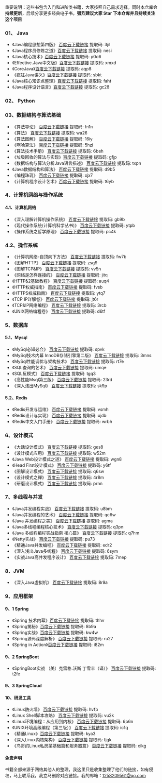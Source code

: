 

重要说明：这些书包含入门和进阶类书籍，大家按照自己需求选择，同时本仓库会**持续更新**，后续分享更多经典电子书，**强烈建议大家 Star 下本仓库并且持续关注这个项目** 


### 01、 Java

-  《Java编程思想第四版》 [百度云下载链接](https://pan.baidu.com/s/16bOV1v-YvDWIEPD51LQ9rw)  提取码: 3jil
-  《Java程序员修炼之道》[百度云下载链接](https://pan.baidu.com/s/114R3H0SF_D6m-PhobRAeJQ) 提取码: nesi
-  《Java核心技术》[百度云下载链接](https://pan.baidu.com/s/1uBh59gzsNCLjlxJA-Ujuqw) 提取码: p0o6
-  《Effective.Java中文版》[百度云下载链接](https://pan.baidu.com/s/1UoZ2mQ9GSXXwaMCT4OXIEw) 提取码: xmxd
-  《CoreJava》[百度云下载链接](https://pan.baidu.com/s/1YOUwTE2AcEjCQMtaxQ0vLg) 提取码: aqp8
-  《疯狂Java讲义》[百度云下载链接](https://pan.baidu.com/s/1tp7X6U6QN9qUW70ZJ9Jr6Q) 提取码: sbkt
-  《Java核心知识点整理》[百度云下载链接](https://pan.baidu.com/s/1O6Vj5NGA86H4O2KrenehWQ) 提取码: faht
-  《Java程序设计语言》[百度云下载链接](https://pan.baidu.com/s/1hT6PiMltfOi6hsGOVyp15Q) 提取码: gc28

### 02、 Python

### 03、数据结构与算法基础

-  《算法导论》 [百度云下载链接](https://pan.baidu.com/s/1gTRa-ru2jlslKbjwbgl2ug) 提取码: fn1n
-  《算法》     [百度云下载链接](https://pan.baidu.com/s/1ncy8b8pRV5jD7bBoTYpotw) 提取码: wa26
-  《算法图解》  [百度云下载链接](https://pan.baidu.com/s/1tIfvC7bA92nbiolG-fYehQ) 提取码: 16iy
-  《啊哈算法》  [百度云下载链接](https://pan.baidu.com/s/1ebB38ODP2ZLwIwx5eKKNLQ) 提取码: 5hzi
-  《算法技术手册》 [百度云下载链接](https://pan.baidu.com/s/1Ta4dFcGhSNQeBcp5E5YfsA) 提取码: 6beh
-  《垃圾回收的算法与实现》[百度云下载链接](https://pan.baidu.com/s/18eHWWs2EXMqn5IrbSyHYmQ) 提取码: gfjp
-  《数据结构与算法分析Java语言描述》 [百度云下载链接](https://pan.baidu.com/s/1CbxpAYSxUoA9f6_unCAXzg) 提取码: txpn
-  《Java数据结构和算法》 [百度云下载链接](https://pan.baidu.com/s/1-NpW5nys7Sl-KtxVjlH2ng) 提取码: d9b5
-  《编程珠玑》 [百度云下载链接](https://pan.baidu.com/s/1P1ssYzaXchIatA8p9RYPCg)   提取码: xjx7
-  《计算机程序设计艺术》[百度云下载链接](https://pan.baidu.com/s/1zOS2OMuO8WB2qGbFCHWzyQ) 提取码: t6yb


###  4、计算机网络与操作系统

#### 4.1、计算机网络

-  《深入理解计算机操作系统》 [百度云下载链接](https://pan.baidu.com/s/1L-zAhG2bKBXHKZMM7XVPfA) 提取码: gb9b
-  《现代操作系统(计算机科学丛书)》 [百度云下载链接](https://pan.baidu.com/s/1L-a_GBXi0efgsi-zokhU5g) 提取码: ytpb
-  《操作系统之哲学原理》 [百度云下载链接](https://pan.baidu.com/s/1kOz1QzJgapFANXHATzU_6w) 提取码: pc4k

### 4.2、操作系统

-   《计算机网络-自顶向下方法》 [百度云下载链接](https://pan.baidu.com/s/1-1JiCUycEdGQPBBDU1-VLg) 提取码: fw7b
-   《图解HTTP》 [百度云下载链接](https://pan.baidu.com/s/1vqrKXd36LbhCQs6rzaXWpQ) 提取码: zsg9
-   《图解TCP&IP》  [百度云下载链接](https://pan.baidu.com/s/1roIa2pqP2hyZRDuIpgyEXQ) 提取码: vv5n
-   《网络是怎样连接的》 [百度云下载链接](https://pan.baidu.com/s/1M4_l-gYZxIVP22UbqsaNPA) 提取码: jitq
-   《HTTP&2基础教程》 [百度云下载链接](https://pan.baidu.com/s/1mdPF2i0vI5OiccOFUC27fQ) 提取码: auq4
-   《HTTP权威指南》   [百度云下载链接](https://pan.baidu.com/s/18GmnU0gQqGmVzmtQUNtCxw) 提取码: fvsb
-   《HTTPS权威指南》  [百度云下载链接](https://pan.baidu.com/s/1jbjZy2RPc74BpKUTBT-_kg) 提取码: ytq7
-   《TCP IP详解卷》   [百度云下载链接](https://pan.baidu.com/s/1rhThFgOuwhsWMwHmspsWHg) 提取码: jt6r 
-   《TCP&IP网络编程》  [百度云下载链接](https://pan.baidu.com/s/1ojrQz2mJJWNpdgnyXa0KLQ) 提取码: 3rcb
-   《UNIX网络编程卷》  [百度云下载链接](https://pan.baidu.com/s/1fM1uYq93aX-rKdate5TRqQ)  提取码: d6tf


###  5、数据库

#### 5.1、Mysql

- 《MySql必知必会》 [百度云下载链接](https://pan.baidu.com/s/1Memxl8vBbxU6BmbxJ09aew) 提取码: spvk
- 《MySql技术内幕 InnoDB存储引擎第二版》 [百度云下载链接](https://pan.baidu.com/s/1Ng1W8-sZk8y7vQeKkXeyUg) 提取码: 3mns
- 《MySql性能调优与架构技术》 [百度云下载链接](https://pan.baidu.com/s/1TJszFftASxYBQn8MwLfHtA) 提取码: rt7e
- 《SQL查询的艺术》 [百度云下载链接](https://pan.baidu.com/s/1HJGFXIoPojLdg5F3aeRdtw) 提取码: umqe
- 《SQL反模式》 [百度云下载链接](https://pan.baidu.com/s/17TPVmtEUkHLWwHxcl-VmXg) 提取码: tgq3
- 《高性能Msql第三版》 [百度云下载链接](https://pan.baidu.com/s/1zs0cYwdyXObzV--LrwJ1fQ) 提取码: 23rd
- 《深入浅出MySql》 [百度云下载链接](https://pan.baidu.com/s/1T5LrxHDYiIWNZo_chz1-Uw) 提取码: sk9p

#### 5.2、Redis

- 《Redis开发与运维》 [百度云下载链接](https://pan.baidu.com/s/1zUCSNFy0m-12vBuRTyHKKw)  提取码: vsmh
- 《Redis设计与实现》 [百度云下载链接](https://pan.baidu.com/s/1_UUbGR4AmTg-QBVXiYuyNg) 提取码: ujdb
- 《Redis中文入门手册》 [百度云下载链接](https://pan.baidu.com/s/1tWccAebGyXOWfj8LRSo3YQ) 提取码: wrbh

### 6、设计模式

- 《大话设计模式》  [百度云下载链接](https://pan.baidu.com/s/1F5B1nqQ8npYSoWwEW5HcTQ) 提取码: ges8
- 《设计模式应用》 [百度云下载链接](https://pan.baidu.com/s/1VLQO0fC657VdFtKASXFs2A) 提取码: w52m
- 《Java Web设计模式之道》 [百度云下载链接](https://pan.baidu.com/s/1kjtCaPAAR6boFMnIlm8yUQ) 提取码: wgn8
- 《Head First设计模式》 [百度云下载链接](https://pan.baidu.com/s/1Nup6JadRe2VSgloYwOH0uw) 提取码: y6tf
- 《图解设计模式》 [百度云下载链接](https://pan.baidu.com/s/1OsSiIgqnftLPzbi2q9vVPw) 提取码: q6sw
- 《设计模式之禅》 [百度云下载链接](https://pan.baidu.com/s/1er5XeCr-yjqXhOxeSLYApQ) 提取码: 4r8m
- 《研磨设计模式》 [百度云下载链接](https://pan.baidu.com/s/1WXwL16i-nMqExvVWa68P0g) 提取码: prnn

### 7、多线程与并发

- 《Java并发编程实战》 [百度云下载链接](https://pan.baidu.com/s/1DruMdQmMaAuofzR_bCgCJw) 提取码: u8bm
- 《Java并发编程的艺术》 [百度云下载链接](https://pan.baidu.com/s/1oyQa7prG-7qd_Dx8vSAYkA) 提取码: qc6w
- 《Java 并发编程之美》  [百度云下载链接](https://pan.baidu.com/s/1pHNl4EaFQtFIzY8cniImnA) 提取码: agma
- 《Java多线程编程核心技术》 [百度云下载链接](https://pan.baidu.com/s/1iH7pYnWIJdcfGDyMWaJfzw) 提取码: q3pn
- 《Java 多线程编程实战指南 核心篇》 [百度云下载链接](https://pan.baidu.com/s/1njoGfHRUfkogTNhUx6rkkA) 提取码: q7hm
- 《Netty实战》 [百度云下载链接](https://pan.baidu.com/s/16MSJx7emd0R0n4l0PL5q6g) 提取码: pu73
- 《精通Java并发编程》 [百度云下载链接](https://pan.baidu.com/s/1nUsrk0ix9xg7-mGBECreEw) 提取码: edr2
- 《深入浅出Java多线程》 [百度云下载链接](https://pan.baidu.com/s/1rhBYsS5pBDm6WSxEBLmVUA) 提取码: 6sym
- 《实战Java高并发程序设计》 [百度云下载链接](https://pan.baidu.com/s/17Q2acmszpWd_Fxj63vNURw) 提取码: 7mep

### 8、JVM

- 《深入Java虚拟机》 [百度云下载链接](https://pan.baidu.com/s/1Rj65L_rpx0w2xKPZpPjZ3g) 提取码: 8r9a

### 9、应用框架

#### 9、1 Spring

- 《Spring 技术内幕》[百度云下载链接](https://pan.baidu.com/s/1FNRWtSv2RRTBraq-f3oQ7g) 提取码: thhv
- 《Spring揭秘》[百度云下载链接](https://pan.baidu.com/s/1crBWKgOGMhQ3dcccds8G5w) 提取码: 8b9a
- 《Spring实战》[百度云下载链接](https://pan.baidu.com/s/1sKMCOxuCrdN_nEZwXEcQ3A) 提取码: kw4w
- 《Spring源码深度解析》 [百度云下载链接](https://pan.baidu.com/s/15Hat9SC-vBOw2e7wRLA_DA) 提取码: ru27
- 《Spring in Action》[百度云下载链接](https://pan.baidu.com/s/1bfuPiHCyJ0W9BV6IumTGqA)  提取码: i82m

#### 9、2 SpringBoot

- 《SpringBoot实战 （美）克雷格.沃斯 丁雪丰（译）》 [百度云下载链接](https://pan.baidu.com/s/1Gb5gf9q4qk9_QfuG1tk-mg) 提取码: t2fe

#### 9、3 SpringCloud


#### 10、研发工具

- 《Linux防火墙》 [百度云下载链接](https://pan.baidu.com/s/1eMTPJF6ANZG6JHDOqWartg) 提取码: hvfp
- 《Linux Shell脚本攻略》 [百度云下载链接](https://pan.baidu.com/s/1ArHuy3edDDZbBtCjgwqqCw) 提取码: vu2k
- 《Linux环境编程：从应用到内核》 [百度云下载链接](https://pan.baidu.com/s/1m32TZTUZdEuK9Vn3-p5Z6w) 提取码: 6p6n
- 《UNIX环境高级编程（第三版）》 [百度云下载链接](https://pan.baidu.com/s/1nSCnNu5cdpFy9z2RWB9Uow) 提取码: ic1q
- 《精通Linux》[百度云下载链接](https://pan.baidu.com/s/1JIL4Hjrj-QQZug4xKTYjHA)  提取码: kya3
- 《深入Linux内核架构》 [百度云下载链接](https://pan.baidu.com/s/1RrWqzCkl5MKAzgiQGQj6Qg) 提取码: fjgk
- 《鸟哥的Linux私房菜基础篇和服务器篇》 [百度云下载链接](https://pan.baidu.com/s/1ydIkQ_lw4ntm-6qowgNWJA) 提取码: cikg

#### 免责声明

书籍全部来源于网络其他人的整理，我这里只是收集整理了他们的链接，如有侵权，马上联系我，我立马删除对应链接。我的邮箱：1258209561@qq.com